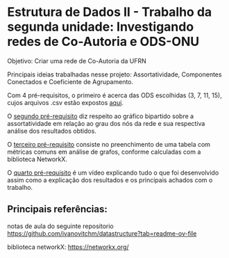# Estrutura de Dados II - Trabalho da segunda unidade: Investigando redes de Co-Autoria e ODS-ONU
Objetivo: Criar uma rede de Co-Autoria da UFRN

Principais ideias trabalhadas nesse projeto: Assortatividade, Componentes Conectados e Coeficiente de Agrupamento.

Com 4 pré-requisitos, o primeiro é acerca das ODS escolhidas (3, 7, 11, 15), cujos arquivos .csv estão expostos [aqui](./requisito1/).

O [segundo pré-requisito](./requisito2/) diz respeito ao gráfico bipartido sobre a assortatividade em relação ao grau dos nós da rede e sua respectiva análise dos resultados obtidos.

O [terceiro pré-requisito](./requisito3/) consiste no preenchimento de uma tabela com métricas comuns em análise de grafos, conforme calculadas com a biblioteca NetworkX.

O [quarto pré-requisito](link) é um vídeo explicando tudo o que foi desenvolvido assim como a explicação dos resultados e os principais achados com o trabalho. 

## Principais referências:
notas de aula do seguinte repositorio https://github.com/ivanovitchm/datastructure?tab=readme-ov-file

biblioteca networkX: https://networkx.org/
